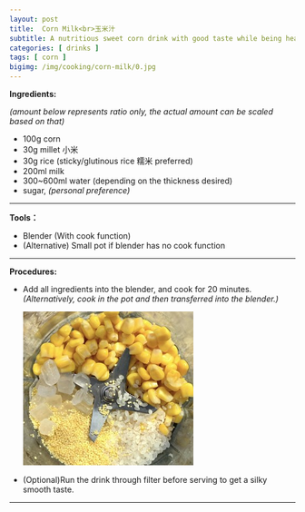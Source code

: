 ```yaml
---
layout: post
title:  Corn Milk<br>玉米汁
subtitle: A nutritious sweet corn drink with good taste while being healthy
categories: [ drinks ]
tags: [ corn ]
bigimg: /img/cooking/corn-milk/0.jpg
---
```


**Ingredients:**

*(amount below represents ratio only, the actual amount can be scaled based on that)*

- 100g corn
- 30g millet 小米
- 30g rice (sticky/glutinous rice 糯米 preferred)
- 200ml milk
- 300~600ml water (depending on the thickness desired)
- sugar, *(personal preference)*

---

**Tools：**

- Blender (With cook function)
- (Alternative) Small pot if blender has no cook function

---

**Procedures:**

- Add all ingredients into the blender, and cook for 20 minutes.
<br>*(Alternatively, cook in the pot and then transferred into the blender.)*

  ![ingredients](/img/cooking/corn-milk/1.jpg)

- (Optional)Run the drink through filter before serving to get a silky smooth taste.

---

